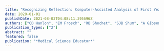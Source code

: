 ```yaml
---
title: "Recognizing Reflection: Computer-Assisted Analysis of First Year Medical Students’ Reflective Writing"
date: 2020-01-01
publishDate: 2021-08-03T04:08:11.395696Z
authors: ["CD Hanlon", "EM Frosch", "RB Shochet", "SJB Shum", "A Gibson", "HR Goldberg"]
publication_types: ["2"]
abstract: ""
featured: false
publication: "*Medical Science Educator*"
---
```


